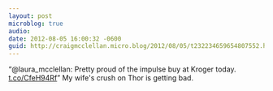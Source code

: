 ```yaml
---
layout: post
microblog: true
audio: 
date: 2012-08-05 16:00:32 -0600
guid: http://craigmcclellan.micro.blog/2012/08/05/t232234659654807552.html
---
```

“@laura_mcclellan: Pretty proud of the impulse buy at Kroger today. [t.co/CfeH94Rf](http://t.co/CfeH94Rf)” My wife's crush on Thor is getting bad.
